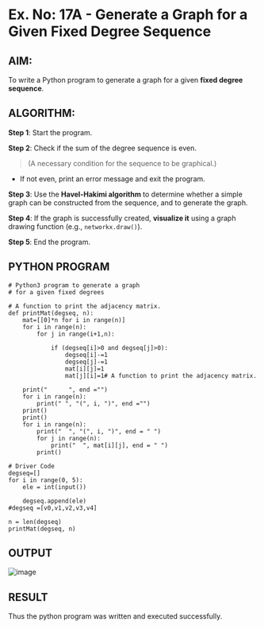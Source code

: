 # Ex. No: 17A - Generate a Graph for a Given Fixed Degree Sequence

## AIM:
To write a Python program to generate a graph for a given **fixed degree sequence**.

## ALGORITHM:

**Step 1**: Start the program.

**Step 2**: Check if the sum of the degree sequence is even.  
> (A necessary condition for the sequence to be graphical.)

- If not even, print an error message and exit the program.

**Step 3**: Use the **Havel-Hakimi algorithm** to determine whether a simple graph can be constructed from the sequence, and to generate the graph.

**Step 4**: If the graph is successfully created, **visualize it** using a graph drawing function (e.g., `networkx.draw()`).

**Step 5**: End the program.

## PYTHON PROGRAM

```
# Python3 program to generate a graph
# for a given fixed degrees

# A function to print the adjacency matrix.
def printMat(degseq, n):
    mat=[[0]*n for i in range(n)]
    for i in range(n):
        for j in range(i+1,n):
            
            if (degseq[i]>0 and degseq[j]>0):
                degseq[i]-=1
                degseq[j]-=1
                mat[i][j]=1
                mat[j][i]=1# A function to print the adjacency matrix.
                
    print("      ", end ="")
    for i in range(n):
        print(" ", "(", i, ")", end ="")
    print()
    print()
    for i in range(n):
        print("  ", "(", i, ")", end = " ")
        for j in range(n):
            print("  ", mat[i][j], end = " ")
        print()

# Driver Code
degseq=[]
for i in range(0, 5):
    ele = int(input())
  
    degseq.append(ele)
#degseq =[v0,v1,v2,v3,v4]

n = len(degseq)
printMat(degseq, n)

```

## OUTPUT

![image](https://github.com/user-attachments/assets/8b3bd496-e98e-431d-acf3-99006d2704f9)


## RESULT

Thus the python program was written and executed successfully.
